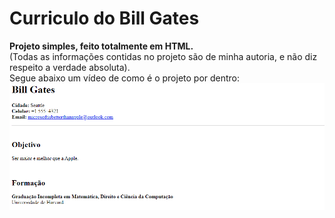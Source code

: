 # Curriculo do Bill Gates

**Projeto simples, feito totalmente em HTML.**
<br>
(Todas as informações contidas no projeto são de minha autoria, e não diz respeito a verdade absoluta).
<br>
Segue abaixo um vídeo de como é o projeto por dentro:
<img src="assets/Animação.gif" alt ="Vídeo de apresentação do projeto">

